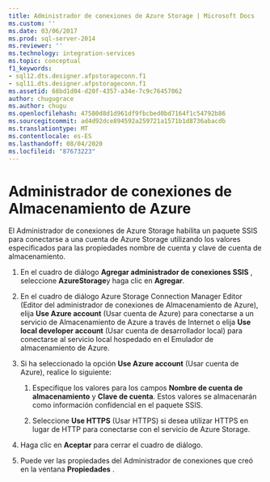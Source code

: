 ```yaml
---
title: Administrador de conexiones de Azure Storage | Microsoft Docs
ms.custom: ''
ms.date: 03/06/2017
ms.prod: sql-server-2014
ms.reviewer: ''
ms.technology: integration-services
ms.topic: conceptual
f1_keywords:
- sql12.dts.designer.afpstorageconn.f1
- sql11.dts.designer.afpstorageconn.f1
ms.assetid: 68bd1d04-d20f-4357-a34e-7c9c76457062
author: chugugrace
ms.author: chugu
ms.openlocfilehash: 47580d8d1d961df9fbcbed0bd7164f1c54792b86
ms.sourcegitcommit: ad4d92dce894592a259721a1571b1d8736abacdb
ms.translationtype: MT
ms.contentlocale: es-ES
ms.lasthandoff: 08/04/2020
ms.locfileid: "87673223"
---
```

# <a name="azure-storage-connection-manager"></a>Administrador de conexiones de Almacenamiento de Azure
  El Administrador de conexiones de Azure Storage habilita un paquete SSIS para conectarse a una cuenta de Azure Storage utilizando los valores especificados para las propiedades nombre de cuenta y clave de cuenta de almacenamiento.  
  
1.  En el cuadro de diálogo **Agregar administrador de conexiones SSIS** , seleccione **AzureStorage**y haga clic en **Agregar**.  
  
2.  En el cuadro de diálogo Azure Storage Connection Manager Editor (Editor del administrador de conexiones de Almacenamiento de Azure), elija **Use Azure account** (Usar cuenta de Azure) para conectarse a un servicio de Almacenamiento de Azure a través de Internet o elija **Use local developer account** (Usar cuenta de desarrollador local) para conectarse al servicio local hospedado en el Emulador de almacenamiento de Azure.  
  
3.  Si ha seleccionado la opción **Use Azure account** (Usar cuenta de Azure), realice lo siguiente:  
  
    1.  Especifique los valores para los campos **Nombre de cuenta de almacenamiento** y **Clave de cuenta**. Estos valores se almacenarán como información confidencial en el paquete SSIS.  
  
    2.  Seleccione **Use HTTPS** (Usar HTTPS) si desea utilizar HTTPS en lugar de HTTP para conectarse con el servicio de Azure Storage.  
  
4.  Haga clic en **Aceptar** para cerrar el cuadro de diálogo.  
  
5.  Puede ver las propiedades del Administrador de conexiones que creó en la ventana **Propiedades** .  
  
  
